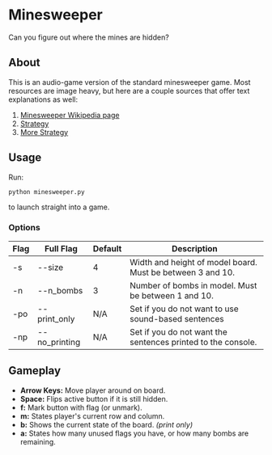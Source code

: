# Minesweeper

Can you figure out where the mines are hidden?

## About

This is an audio-game version of the standard minesweeper game.
Most resources are image heavy, but here are a couple sources that offer text explanations as well:

1. [Minesweeper Wikipedia page](https://en.wikipedia.org/wiki/Minesweeper_(video_game))
2. [Strategy](http://www.minesweeper.info/wiki/Strategy)
3. [More Strategy](http://computronium.org/minesweeper/index.html)

## Usage

Run:

```
python minesweeper.py
```

to launch straight into a game.

### Options

Flag | Full Flag | Default | Description
--- | --- | --- | ---
-s | --size | 4 | Width and height of model board. Must be between 3 and 10.
-n | --n_bombs | 3 | Number of bombs in model. Must be between 1 and 10.
-po | --print_only | N/A | Set if you do not want to use sound-based sentences
-np | --no_printing | N/A | Set if you do not want the sentences printed to the console.

## Gameplay

* **Arrow Keys:** Move player around on board.
* **Space:** Flips active button if it is still hidden.
* **f:** Mark button with flag (or unmark).
* **m:** States player's current row and column.
* **b:** Shows the current state of the board. *(print only)*
* **a:** States how many unused flags you have, or how many bombs are remaining.
